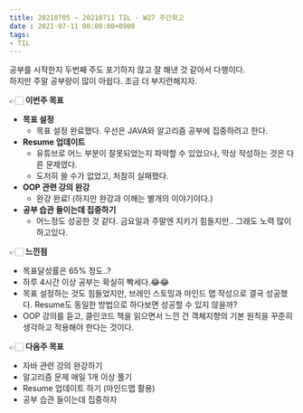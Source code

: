 ```yaml
---
title: 20210705 ~ 20210711 TIL - W27 주간회고
date : 2021-07-11 00:00:00+0900
tags:
- TIL
---
```


공부를 시작한지 두번째 주도 포기하지 않고 잘 해낸 것 같아서 다행이다.   
하지만 주말 공부량이 많이 아쉽다. 조금 더 부지런해지자.

👉🏻 **이번주 목표**
- **목표 설정**
	- 목표 설정 완료했다. 우선은 JAVA와 알고리즘 공부에 집중하려고 한다.
- **Resume 업데이트**
	- 유튜브로 어느 부분이 잘못되었는지 파악할 수 있었으나, 막상 작성하는 것은 다른 문제였다.   
	- 도저히 쓸 수가 없었고, 처참히 실패했다.
- **OOP 관련 강의 완강**
	- 완강 완료! (하지만 완강과 이해는 별개의 이야기이다.)
- **공부 습관 들이는데 집중하기**
	- 어느정도 성공한 것 같다. 금요일과 주말엔 지키기 힘들지만.. 그래도 노력 많이 하고있다.

👉🏻 **느낀점**
- 목표달성률은 65% 정도..?
- 하루 4시간 이상 공부는 확실히 빡세다.😂😂
- 목표 설정하는 것도 힘들었지만, 브레인 스토밍과 마인드 맵 작성으로 결국 성공했다. Resume도 동일한 방법으로 하다보면 성공할 수 있지 않을까?
- OOP 강의를 듣고, 클린코드 책을 읽으면서 느낀 건 객체지향의 기본 원칙을 꾸준히 생각하고 적용해야 한다는 것이다.

👉🏻 **다음주 목표**
- 자바 관련 강의 완강하기
- 알고리즘 문제 매일 1개 이상 풀기
- Resume 업데이트 하기 (마인드맵 활용)
- 공부 습관 들이는데 집중하자
